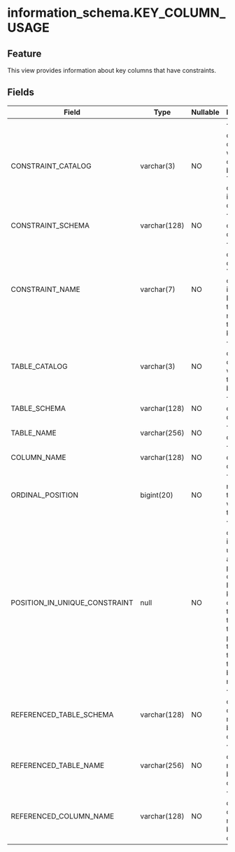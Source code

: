 information_schema.KEY_COLUMN_USAGE
========================================================

Feature
-----------

This view provides information about key columns that have constraints.

Fields
-------------

| **Field** | **Type** | **Nullable** | **Description** |
|-------------------------------|--------------|------------|-----------------------------------------------------------------------------------------|
|                               |              |            |                                                                                         |
| CONSTRAINT_CATALOG | varchar(3) | NO | The name of the catalog to which the constraint belongs. The value of this field is always def. |
| CONSTRAINT_SCHEMA | varchar(128) | NO | The name of the database. |
| CONSTRAINT_NAME | varchar(7) | NO | The name of the constraint. The value of this field is PRIMARY, the column name, or the foreign key name. |
| TABLE_CATALOG | varchar(3) | NO | The name of the catalog to which the table belongs. |
| TABLE_SCHEMA | varchar(128) | NO | The name of the database. |
| TABLE_NAME | varchar(256) | NO | The name of the table. |
| COLUMN_NAME | varchar(128) | NO | The name of the column. |
| ORDINAL_POSITION | bigint(20) | NO | The serial number of the column within the table. |
| POSITION_IN_UNIQUE_CONSTRAINT | null | NO | The value of this field is NULL for unique key and primary key constraints.  For foreign key constraints, the value of this field is the ordinal position in the key of the table that is being referenced. |
| REFERENCED_TABLE_SCHEMA | varchar(128) | NO | The name of the database referenced by the constraint. |
| REFERENCED_TABLE_NAME | varchar(256) | NO | The name of the table referenced by the constraint. |
| REFERENCED_COLUMN_NAME | varchar(128) | NO | The name of the column referenced by the constraint. |
